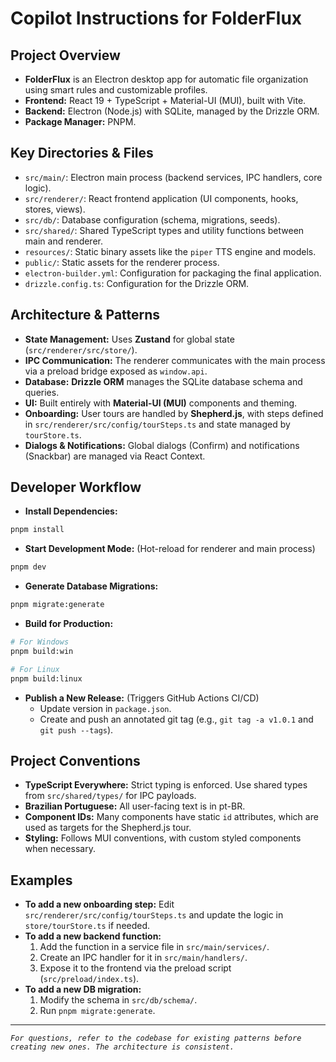 # Copilot Instructions for FolderFlux

## Project Overview

- **FolderFlux** is an Electron desktop app for automatic file organization using smart rules and customizable profiles.
- **Frontend:** React 19 + TypeScript + Material-UI (MUI), built with Vite.
- **Backend:** Electron (Node.js) with SQLite, managed by the Drizzle ORM.
- **Package Manager:** PNPM.

## Key Directories & Files

- `src/main/`: Electron main process (backend services, IPC handlers, core logic).
- `src/renderer/`: React frontend application (UI components, hooks, stores, views).
- `src/db/`: Database configuration (schema, migrations, seeds).
- `src/shared/`: Shared TypeScript types and utility functions between main and renderer.
- `resources/`: Static binary assets like the `piper` TTS engine and models.
- `public/`: Static assets for the renderer process.
- `electron-builder.yml`: Configuration for packaging the final application.
- `drizzle.config.ts`: Configuration for the Drizzle ORM.

## Architecture & Patterns

- **State Management:** Uses **Zustand** for global state (`src/renderer/src/store/`).
- **IPC Communication:** The renderer communicates with the main process via a preload bridge exposed as `window.api`.
- **Database:** **Drizzle ORM** manages the SQLite database schema and queries.
- **UI:** Built entirely with **Material-UI (MUI)** components and theming.
- **Onboarding:** User tours are handled by **Shepherd.js**, with steps defined in `src/renderer/src/config/tourSteps.ts` and state managed by `tourStore.ts`.
- **Dialogs & Notifications:** Global dialogs (Confirm) and notifications (Snackbar) are managed via React Context.

## Developer Workflow

- **Install Dependencies:**

```bash
pnpm install
```

- **Start Development Mode:** (Hot-reload for renderer and main process)

```bash
pnpm dev
```

- **Generate Database Migrations:**

```bash
pnpm migrate:generate
```

- **Build for Production:**

```bash
# For Windows
pnpm build:win

# For Linux
pnpm build:linux
```

- **Publish a New Release:** (Triggers GitHub Actions CI/CD)
  - Update version in `package.json`.
  - Create and push an annotated git tag (e.g., `git tag -a v1.0.1` and `git push --tags`).

## Project Conventions

- **TypeScript Everywhere:** Strict typing is enforced. Use shared types from `src/shared/types/` for IPC payloads.
- **Brazilian Portuguese:** All user-facing text is in pt-BR.
- **Component IDs:** Many components have static `id` attributes, which are used as targets for the Shepherd.js tour.
- **Styling:** Follows MUI conventions, with custom styled components when necessary.

## Examples

- **To add a new onboarding step:** Edit `src/renderer/src/config/tourSteps.ts` and update the logic in `store/tourStore.ts` if needed.
- **To add a new backend function:**
  1. Add the function in a service file in `src/main/services/`.
  2. Create an IPC handler for it in `src/main/handlers/`.
  3. Expose it to the frontend via the preload script (`src/preload/index.ts`).
- **To add a new DB migration:**
  1. Modify the schema in `src/db/schema/`.
  2. Run `pnpm migrate:generate`.

---

_`For questions, refer to the codebase for existing patterns before creating new ones. The architecture is consistent.`_
